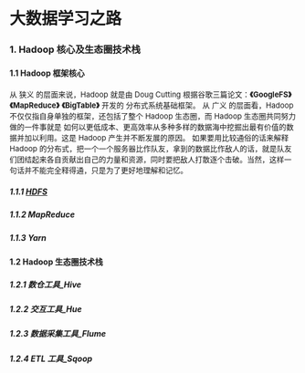 # 大数据学习之路
### 1. Hadoop 核心及生态圈技术栈
#### 1.1 Hadoop 框架核心
<font size=2>从 狭义 的层⾯来说，Hadoop 就是由 Doug Cutting 根据⾕歌三篇论⽂：**《GoogleFS》** **《MapReduce》**  **《BigTable》** 开发的 分布式系统基础框架。</font>
<font size=2>从 ⼴义 的层⾯看，Hadoop 不仅仅指⾃⾝单独的框架，还包括了整个 Hadoop ⽣态圈，⽽ Hadoop ⽣态圈共同努⼒做的⼀件事就是 如何以更低成本、更⾼效率从多种多样的数据海中挖掘出最有价值的数据并加以利⽤。这是 Hadoop 产⽣并不断发展的原因。</font>
<font size=2>如果要⽤⽐较通俗的话来解释 Hadoop 的分布式，把⼀个⼀个服务器⽐作队友，拿到的数据⽐作敌⼈的话，就是队友们团结起来各⾃贡献出⾃⼰的⼒量和资源，同时要把敌⼈打散逐个击破。当然，这样⼀句话并不能完全释得通，只是为了更好地理解和记忆。</font>

##### 1.1.1 [HDFS](https://blog.csdn.net/CODEROOKIE_RUN/article/details/108805263)
##### 1.1.2 MapReduce
##### 1.1.3 Yarn
#### 1.2 Hadoop 生态圈技术栈
##### 1.2.1 数仓工具_Hive
##### 1.2.2 交互工具_Hue
##### 1.2.3 数据采集工具_Flume
##### 1.2.4 ETL 工具_Sqoop
